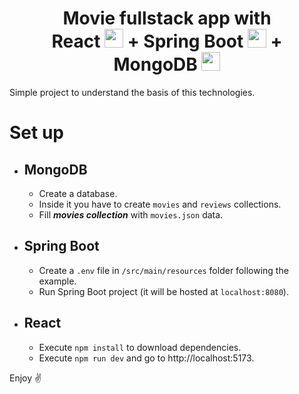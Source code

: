 <h1 style='text-align:center'>
    Movie fullstack app with <br> React <img src='https://upload.wikimedia.org/wikipedia/commons/thumb/a/a7/React-icon.svg/2300px-React-icon.svg.png' width='30px'/>
    + Spring Boot <img src='https://upload.wikimedia.org/wikipedia/commons/thumb/7/79/Spring_Boot.svg/180px-Spring_Boot.svg.png' width='30px'/>
    + MongoDB <img src='https://cdn.icon-icons.com/icons2/2415/PNG/512/mongodb_original_logo_icon_146424.png' width='30px'/>
</h1>

Simple project to understand the basis of this technologies.

# Set up
- ## MongoDB
    - Create a database.<br>
    - Inside it you have to create `movies` and `reviews` collections.<br>
    - Fill _**movies collection**_ with `movies.json` data.

- ## Spring Boot
    - Create a `.env` file in `/src/main/resources` folder following the example.
    - Run Spring Boot project (it will be hosted at `localhost:8080`).

- ## React
    - Execute `npm install` to download dependencies.
    - Execute `npm run dev` and go to http://localhost:5173.

Enjoy :v:

